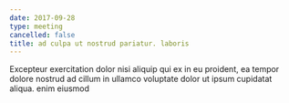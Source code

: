 ```yaml
---
date: 2017-09-28
type: meeting
cancelled: false
title: ad culpa ut nostrud pariatur. laboris
---
```

Excepteur exercitation dolor nisi aliquip qui ex in eu proident, ea tempor dolore nostrud ad cillum in ullamco voluptate dolor ut ipsum cupidatat aliqua. enim eiusmod